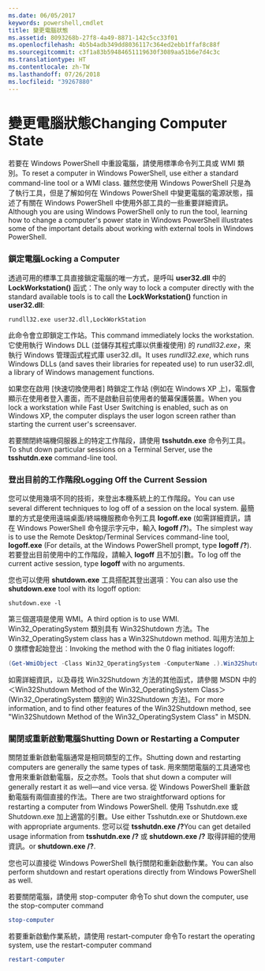 ```yaml
---
ms.date: 06/05/2017
keywords: powershell,cmdlet
title: 變更電腦狀態
ms.assetid: 8093268b-27f8-4a49-8871-142c5cc33f01
ms.openlocfilehash: 4b5b4adb349dd8036117c364ed2ebb1ffaf8c88f
ms.sourcegitcommit: c3f1a83b59484651119630f3089aa51b6e7d4c3c
ms.translationtype: HT
ms.contentlocale: zh-TW
ms.lasthandoff: 07/26/2018
ms.locfileid: "39267880"
---
```

# <a name="changing-computer-state"></a><span data-ttu-id="b3a53-103">變更電腦狀態</span><span class="sxs-lookup"><span data-stu-id="b3a53-103">Changing Computer State</span></span>

<span data-ttu-id="b3a53-104">若要在 Windows PowerShell 中重設電腦，請使用標準命令列工具或 WMI 類別。</span><span class="sxs-lookup"><span data-stu-id="b3a53-104">To reset a computer in Windows PowerShell, use either a standard command-line tool or a WMI class.</span></span> <span data-ttu-id="b3a53-105">雖然您使用 Windows PowerShell 只是為了執行工具，但是了解如何在 Windows PowerShell 中變更電腦的電源狀態，描述了有關在 Windows PowerShell 中使用外部工具的一些重要詳細資訊。</span><span class="sxs-lookup"><span data-stu-id="b3a53-105">Although you are using Windows PowerShell only to run the tool, learning how to change a computer's power state in Windows PowerShell illustrates some of the important details about working with external tools in Windows PowerShell.</span></span>

### <a name="locking-a-computer"></a><span data-ttu-id="b3a53-106">鎖定電腦</span><span class="sxs-lookup"><span data-stu-id="b3a53-106">Locking a Computer</span></span>

<span data-ttu-id="b3a53-107">透過可用的標準工具直接鎖定電腦的唯一方式，是呼叫 **user32.dll** 中的 **LockWorkstation()** 函式：</span><span class="sxs-lookup"><span data-stu-id="b3a53-107">The only way to lock a computer directly with the standard available tools is to call the **LockWorkstation()** function in **user32.dll**:</span></span>

```
rundll32.exe user32.dll,LockWorkStation
```

<span data-ttu-id="b3a53-108">此命令會立即鎖定工作站。</span><span class="sxs-lookup"><span data-stu-id="b3a53-108">This command immediately locks the workstation.</span></span> <span data-ttu-id="b3a53-109">它使用執行 Windows DLL (並儲存其程式庫以供重複使用) 的 *rundll32.exe*，來執行 Windows 管理函式程式庫 user32.dll。</span><span class="sxs-lookup"><span data-stu-id="b3a53-109">It uses *rundll32.exe*, which runs Windows DLLs (and saves their libraries for repeated use) to run user32.dll, a library of Windows management functions.</span></span>

<span data-ttu-id="b3a53-110">如果您在啟用 [快速切換使用者] 時鎖定工作站 (例如在 Windows XP 上)，電腦會顯示在使用者登入畫面，而不是啟動目前使用者的螢幕保護裝置。</span><span class="sxs-lookup"><span data-stu-id="b3a53-110">When you lock a workstation while Fast User Switching is enabled, such as on Windows XP, the computer displays the user logon screen rather than starting the current user's screensaver.</span></span>

<span data-ttu-id="b3a53-111">若要關閉終端機伺服器上的特定工作階段，請使用 **tsshutdn.exe** 命令列工具。</span><span class="sxs-lookup"><span data-stu-id="b3a53-111">To shut down particular sessions on a Terminal Server, use the **tsshutdn.exe** command-line tool.</span></span>

### <a name="logging-off-the-current-session"></a><span data-ttu-id="b3a53-112">登出目前的工作階段</span><span class="sxs-lookup"><span data-stu-id="b3a53-112">Logging Off the Current Session</span></span>

<span data-ttu-id="b3a53-113">您可以使用幾項不同的技術，來登出本機系統上的工作階段。</span><span class="sxs-lookup"><span data-stu-id="b3a53-113">You can use several different techniques to log off of a session on the local system.</span></span> <span data-ttu-id="b3a53-114">最簡單的方式是使用遠端桌面/終端機服務命令列工具 **logoff.exe** (如需詳細資訊，請在 Windows PowerShell 命令提示字元中，輸入 **logoff /?**)。</span><span class="sxs-lookup"><span data-stu-id="b3a53-114">The simplest way is to use the Remote Desktop/Terminal Services command-line tool, **logoff.exe** (For details, at the Windows PowerShell prompt, type **logoff /?**).</span></span> <span data-ttu-id="b3a53-115">若要登出目前使用中的工作階段，請輸入 **logoff** 且不加引數。</span><span class="sxs-lookup"><span data-stu-id="b3a53-115">To log off the current active session, type **logoff** with no arguments.</span></span>

<span data-ttu-id="b3a53-116">您也可以使用 **shutdown.exe** 工具搭配其登出選項︰</span><span class="sxs-lookup"><span data-stu-id="b3a53-116">You can also use the **shutdown.exe** tool with its logoff option:</span></span>

```
shutdown.exe -l
```

<span data-ttu-id="b3a53-117">第三個選項是使用 WMI。</span><span class="sxs-lookup"><span data-stu-id="b3a53-117">A third option is to use WMI.</span></span> <span data-ttu-id="b3a53-118">Win32_OperatingSystem 類別具有 Win32Shutdown 方法。</span><span class="sxs-lookup"><span data-stu-id="b3a53-118">The Win32_OperatingSystem class has a Win32Shutdown method.</span></span> <span data-ttu-id="b3a53-119">叫用方法加上 0 旗標會起始登出︰</span><span class="sxs-lookup"><span data-stu-id="b3a53-119">Invoking the method with the 0 flag initiates logoff:</span></span>

```powershell
(Get-WmiObject -Class Win32_OperatingSystem -ComputerName .).Win32Shutdown(0)
```

<span data-ttu-id="b3a53-120">如需詳細資訊，以及尋找 Win32Shutdown 方法的其他函式，請參閱 MSDN 中的＜Win32Shutdown Method of the Win32_OperatingSystem Class＞(Win32_OperatingSystem 類別的 Win32Shutdown 方法)。</span><span class="sxs-lookup"><span data-stu-id="b3a53-120">For more information, and to find other features of the Win32Shutdown method, see "Win32Shutdown Method of the Win32_OperatingSystem Class" in MSDN.</span></span>

### <a name="shutting-down-or-restarting-a-computer"></a><span data-ttu-id="b3a53-121">關閉或重新啟動電腦</span><span class="sxs-lookup"><span data-stu-id="b3a53-121">Shutting Down or Restarting a Computer</span></span>

<span data-ttu-id="b3a53-122">關閉並重新啟動電腦通常是相同類型的工作。</span><span class="sxs-lookup"><span data-stu-id="b3a53-122">Shutting down and restarting computers are generally the same types of task.</span></span> <span data-ttu-id="b3a53-123">用來關閉電腦的工具通常也會用來重新啟動電腦，反之亦然。</span><span class="sxs-lookup"><span data-stu-id="b3a53-123">Tools that shut down a computer will generally restart it as well—and vice versa.</span></span> <span data-ttu-id="b3a53-124">從 Windows PowerShell 重新啟動電腦有兩個直接的作法。</span><span class="sxs-lookup"><span data-stu-id="b3a53-124">There are two straightforward options for restarting a computer from Windows PowerShell.</span></span> <span data-ttu-id="b3a53-125">使用 Tsshutdn.exe 或 Shutdown.exe 加上適當的引數。</span><span class="sxs-lookup"><span data-stu-id="b3a53-125">Use either Tsshutdn.exe or Shutdown.exe with appropriate arguments.</span></span> <span data-ttu-id="b3a53-126">您可以從 **tsshutdn.exe /?**</span><span class="sxs-lookup"><span data-stu-id="b3a53-126">You can get detailed usage information from **tsshutdn.exe /?**</span></span> <span data-ttu-id="b3a53-127">或 **shutdown.exe /?** 取得詳細的使用資訊。</span><span class="sxs-lookup"><span data-stu-id="b3a53-127">or **shutdown.exe /?**.</span></span>

<span data-ttu-id="b3a53-128">您也可以直接從 Windows PowerShell 執行關閉和重新啟動作業。</span><span class="sxs-lookup"><span data-stu-id="b3a53-128">You can also perform shutdown and restart operations directly from Windows PowerShell as well.</span></span>

<span data-ttu-id="b3a53-129">若要關閉電腦，請使用 stop-computer 命令</span><span class="sxs-lookup"><span data-stu-id="b3a53-129">To shut down the computer, use the stop-computer command</span></span>

```powershell
stop-computer
```

<span data-ttu-id="b3a53-130">若要重新啟動作業系統，請使用 restart-computer 命令</span><span class="sxs-lookup"><span data-stu-id="b3a53-130">To restart the operating system, use the restart-computer command</span></span>

```powershell
restart-computer
```
